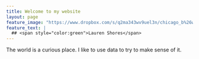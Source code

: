 ```yaml
---
title: Welcome to my website
layout: page
feature_image: "https://www.dropbox.com/s/q2ma343wv9uel3n/chicago_b%26w_long_NotCropped.jpg?raw=1"
feature_text: |
  ## <span style="color:green">Lauren Shores</span>
---
```


The world is a curious place. I like to use data to try to make sense of it.


